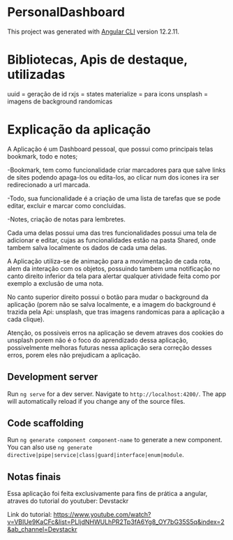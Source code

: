 # PersonalDashboard

This project was generated with [Angular CLI](https://github.com/angular/angular-cli) version 12.2.11.

# Bibliotecas, Apis de destaque, utilizadas

uuid = geração de id
rxjs = states
materialize = para icons
unsplash = imagens de background randomicas

# Explicação da aplicação

A Aplicação é um Dashboard pessoal, que possui como principais telas bookmark, todo e notes;

-Bookmark, tem como funcionalidade criar marcadores para que salve links de sites podendo apaga-los ou edita-los, ao clicar num dos icones ira ser redirecionado a url marcada.

-Todo, sua funcionalidade é a criação de uma lista de tarefas que se pode editar, excluir e marcar como concluidas.

-Notes, criação de notas para lembretes.

Cada uma delas possui uma das tres funcionalidades possui uma tela de adicionar e editar, cujas as funcionalidades estão na pasta Shared, onde tambem salva localmente os dados de cada uma delas.

A Aplicação utiliza-se de animação para a movimentação de cada rota, alem da interação com os objetos, possuindo tambem uma notificação no canto direito inferior da tela para alertar qualquer atividade feita como por exemplo a exclusão de uma nota.

No canto superior direito possui o botão para mudar o background da aplicação (porem não se salva localmente, e a imagem do background é trazida pela Api: unsplash, que tras imagens randomicas para a aplicação a cada clique).

Atenção, os possiveis erros na aplicação se devem atraves dos cookies do unsplash porem não é o foco do aprendizado dessa aplicação, possivelmente melhoras futuras nessa aplicação sera correção desses erros, porem eles não prejudicam a aplicação.

## Development server

Run `ng serve` for a dev server. Navigate to `http://localhost:4200/`. The app will automatically reload if you change any of the source files.

## Code scaffolding

Run `ng generate component component-name` to generate a new component. You can also use `ng generate directive|pipe|service|class|guard|interface|enum|module`.

## Notas finais

Essa aplicação foi feita exclusivamente para fins de prática a angular, atraves do tutorial do youtuber: Devstackr

Link do tutorial:
https://www.youtube.com/watch?v=VBIUe9KaCFc&list=PLIjdNHWULhPR2Tp3fA6Yg8_OY7bG35S5q&index=2&ab_channel=Devstackr
